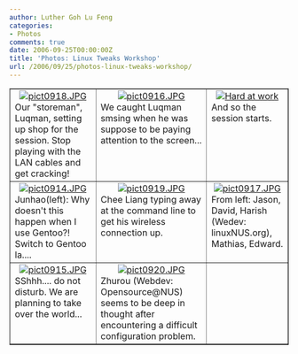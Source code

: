 ```yaml
---
author: Luther Goh Lu Feng
categories:
- Photos
comments: true
date: 2006-09-25T00:00:00Z
title: 'Photos: Linux Tweaks Workshop'
url: /2006/09/25/photos-linux-tweaks-workshop/
---
```


<div align="center">
<table width="100%" cellspacing="4" cellpadding="4" border="1" style="text-align: left">
<tr>
<td style="vertical-align: top">
<div style="text-align: center"><a class="imagelink" title="pict0918.JPG" href="/img/2006/09/pict0918.JPG"><img title="pict0918.JPG" id="image23" alt="pict0918.JPG" src="/img/2006/09/pict0918.thumbnail.JPG" /></a></div>
Our "storeman", Luqman, setting up shop for the session. Stop playing with the LAN cables and get cracking!</td>
<td style="vertical-align: top">
<div style="text-align: center"><a class="imagelink" title="pict0916.JPG" href="/img/2006/09/pict0916.JPG"><img align="top" title="pict0916.JPG" id="image25" alt="pict0916.JPG" src="/img/2006/09/pict0916.thumbnail.JPG" /></a></div>
We caught Luqman smsing when he was suppose to be paying attention to the screen...</td>
<td style="vertical-align: top">
<div style="text-align: center"><a class="imagelink" title="Hard at work" href="/img/2006/09/pict0912.JPG"><img align="top" id="image15" alt="Hard at work" src="/img/2006/09/pict0912.thumbnail.JPG" /></a></div>
And so the session starts.</td>
</tr>
<tr>
<td style="vertical-align: top">
<div style="text-align: center"><a class="imagelink" title="pict0914.JPG" href="/img/2006/09/pict0914.JPG"><img id="image26" alt="pict0914.JPG" src="/img/2006/09/pict0914.thumbnail.JPG" /></a></div>
Junhao(left): Why doesn't this happen when I use Gentoo?! Switch to Gentoo la....</td>
<td style="vertical-align: top">
<div style="text-align: center"><a class="imagelink" title="pict0919.JPG" href="/img/2006/09/pict0919.JPG"><img id="image21" alt="pict0919.JPG" src="/img/2006/09/pict0919.thumbnail.JPG" /></a></div>
Chee Liang typing away at the command line to get his wireless connection up.</td>
<td style="vertical-align: top">
<div style="text-align: center"><a class="imagelink" title="pict0917.JPG" href="/img/2006/09/pict0917.JPG"><img id="image19" alt="pict0917.JPG" src="/img/2006/09/pict0917.thumbnail.JPG" /></a></div>
From left: Jason, David, Harish (Wedev: linuxNUS.org), Mathias, Edward.</td>
</tr>
<tr>
<td style="vertical-align: top">
<div style="text-align: center"><a class="imagelink" title="pict0915.JPG" href="/img/2006/09/pict0915.JPG"><img id="image18" alt="pict0915.JPG" src="/img/2006/09/pict0915.thumbnail.JPG" /></a></div>
SShhh.... do not disturb. We are planning to take over the world...</td>
<td style="vertical-align: top">
<div style="text-align: center"><a class="imagelink" title="pict0920.JPG" href="/img/2006/09/pict0920.JPG"><img id="image24" alt="pict0920.JPG" src="/img/2006/09/pict0920.thumbnail.JPG" /></a></div>
Zhurou (Webdev: Opensource@NUS) seems to be deep in thought after encountering a difficult configuration problem.</td>
<td>&nbsp;</td>
</tr>
</table>
</div>

